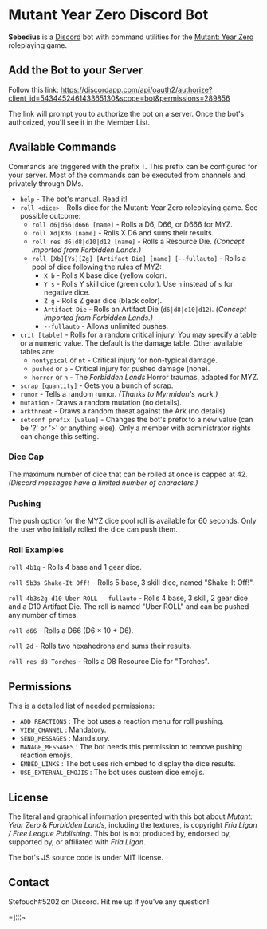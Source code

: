 # Mutant Year Zero Discord Bot

**Sebedius** is a [Discord](https://discordapp.com) bot with command utilities for the [Mutant: Year Zero](http://frialigan.se/en/games/mutant-year-zero/) roleplaying game.

## Add the Bot to your Server

Follow this link: https://discordapp.com/api/oauth2/authorize?client_id=543445246143365130&scope=bot&permissions=289856

The link will prompt you to authorize the bot on a server. Once the bot's authorized, you'll see it in the Member List.

## Available Commands

Commands are triggered with the prefix `!`. This prefix can be configured for your server. Most of the commands can be executed from channels and privately through DMs.

* `help` - The bot's manual. Read it!
* `roll <dice>` - Rolls dice for the Mutant: Year Zero roleplaying game. See possible outcome:
  * `roll d6|d66|d666 [name]` - Rolls a D6, D66, or D666 for MYZ.
  * `roll Xd|Xd6 [name]` - Rolls X D6 and sums their results.
  * `roll res d6|d8|d10|d12 [name]` - Rolls a Resource Die. *(Concept imported from Forbidden Lands.)*
  * `roll [Xb][Ys][Zg] [Artifact Die] [name] [--fullauto]` - Rolls a pool of dice following the rules of MYZ:
    * `X b` - Rolls X base dice (yellow color).
    * `Y s` - Rolls Y skill dice (green color). Use `n` instead of `s` for negative dice.
    * `Z g` - Rolls Z gear dice (black color).
    * `Artifact Die` - Rolls an Artifact Die (`d6|d8|d10|d12`). *(Concept imported from Forbidden Lands.)*
    * `--fullauto` - Allows unlimited pushes.
* `crit [table]` - Rolls for a random critical injury. You may specify a table or a numeric value. The default is the damage table. Other available tables are:
  * `nontypical` or `nt` - Critical injury for non-typical damage.
  * `pushed` or `p` - Critical injury for pushed damage (none).
  * `horror` or `h` - The *Forbidden Lands* Horror traumas, adapted for MYZ.
* `scrap [quantity]` - Gets you a bunch of scrap.
* `rumor` - Tells a random rumor. *(Thanks to Myrmidon's work.)*
* `mutation` - Draws a random mutation (no details).
* `arkthreat` - Draws a random threat against the Ark (no details).
* `setconf prefix [value]` - Changes the bot's prefix to a new value (can be '?' or '>' or anything else). Only a member with administrator rights can change this setting.

### Dice Cap

The maximum number of dice that can be rolled at once is capped at 42. *(Discord messages have a limited number of characters.)*

### Pushing

The push option for the MYZ dice pool roll is available for 60 seconds. Only the user who initially rolled the dice can push them.

### Roll Examples

`roll 4b1g` - Rolls 4 base and 1 gear dice.

`roll 5b3s Shake-It Off!` - Rolls 5 base, 3 skill dice, named "Shake-It Off!".

`roll 4b3s2g d10 Uber ROLL --fullauto` - Rolls 4 base, 3 skill, 2 gear dice and a D10 Artifact Die. The roll is named "Uber ROLL" and can be pushed any number of times. 

`roll d66` - Rolls a D66 (D6 × 10 + D6).

`roll 2d` - Rolls two hexahedrons and sums their results.

`roll res d8 Torches` - Rolls a D8 Resource Die for "Torches".

## Permissions

This is a detailed list of needed permissions:

* `ADD_REACTIONS` : The bot uses a reaction menu for roll pushing.
* `VIEW_CHANNEL` : Mandatory.
* `SEND_MESSAGES` : Mandatory.
* `MANAGE_MESSAGES` : The bot needs this permission to remove pushing reaction emojis.
* `EMBED_LINKS` : The bot uses rich embed to display the dice results.
* `USE_EXTERNAL_EMOJIS` : The bot uses custom dice emojis.

## License

The literal and graphical information presented with this bot about *Mutant: Year Zero* & *Forbidden Lands*, including the textures, is copyright *Fria Ligan / Free League Publishing*. This bot is not produced by, endorsed by, supported by, or affiliated with *Fria Ligan*.

The bot's JS source code is under MIT license.

## Contact

Stefouch#5202 on Discord. Hit me up if you've any question!

=]¦¦¦¬ 